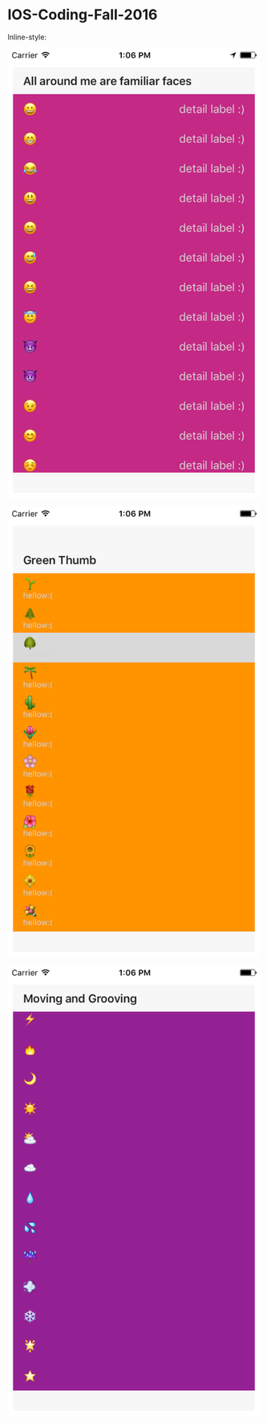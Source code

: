 # IOS-Coding-Fall-2016
Inline-style:

![alt text](https://github.com/Rukuchigami/IOS-Coding-Fall-2016/blob/master/SectionedEmojiTable/Simulator%20Screen%20Shot%20Oct%2013%2C%202016%2C%201.06.08%20PM.png "Screen 1")

![alt text](https://github.com/Rukuchigami/IOS-Coding-Fall-2016/blob/master/SectionedEmojiTable/Simulator%20Screen%20Shot%20Oct%2013%2C%202016%2C%201.06.24%20PM.png "Screen 2")

![alt text](https://github.com/Rukuchigami/IOS-Coding-Fall-2016/blob/master/SectionedEmojiTable/Simulator%20Screen%20Shot%20Oct%2013%2C%202016%2C%201.06.36%20PM.png "Screen 3")
